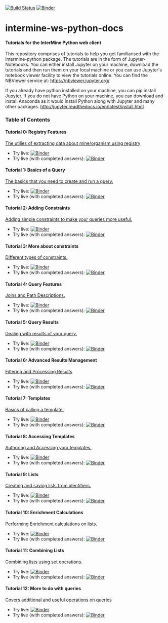 [![Build Status](https://travis-ci.com/intermine/intermine-ws-python-docs.svg?branch=master)](https://travis-ci.com/intermine/intermine-ws-python-docs) [![Binder](https://mybinder.org/badge.svg)](https://mybinder.org/v2/gh/intermine/intermine-ws-python-docs/master)

# intermine-ws-python-docs
#### Tutorials for the InterMine Python web client

This repository comprises of tutorials to help you get familiarised with the intermine-python package. The tutorials are in the form of Jupyter-Notebooks. You can either install Jupyter on your machine, download the tutorials and then run them on your local machine or you can use Jupyter's notebook viewer facility to view the tutorials online.
You can find the NBViewer service at: https://nbviewer.jupyter.org/

If you already have python installed on your machine, you can pip install Jupyter. If you do not have Python on your machine, you can download and install Anaconda as it would install Python along with Jupyter and many other packages.
http://jupyter.readthedocs.io/en/latest/install.html


### Table of Contents
#### Tutorial 0: Registry Features
[The utilies of extracting data about mine/organism using registry](00-tutorial.ipynb)
- Try live: [![Binder](https://mybinder.org/badge_logo.svg)](https://mybinder.org/v2/gh/intermine/intermine-ws-python-docs/master?filepath=unsolved-exercises%2F00-tutorial.ipynb)
- Try live (with completed answers): [![Binder](https://mybinder.org/badge_logo.svg)](https://mybinder.org/v2/gh/intermine/intermine-ws-python-docs/master?filepath=00-tutorial.ipynb)


#### Tutorial 1: Basics of a Query
[The basics that you need to create and run a query.](01-tutorial.ipynb)

- Try live:
[![Binder](https://mybinder.org/badge_logo.svg)](https://mybinder.org/v2/gh/intermine/intermine-ws-python-docs/master?filepath=01-tutorial.ipynb)
- Try live (with completed answers):
[![Binder](https://mybinder.org/badge_logo.svg)](https://mybinder.org/v2/gh/intermine/intermine-ws-python-docs/master?filepath=01-tutorial.ipynb)


#### Tutorial 2: Adding Constraints
[Adding simple constraints to make your queries more useful.](02-tutorial.ipynb)

- Try live:
[![Binder](https://mybinder.org/badge_logo.svg)](https://mybinder.org/v2/gh/intermine/intermine-ws-python-docs/master?filepath=unsolved-exercises%2F02-tutorial.ipynb)
- Try live (with completed answers):
[![Binder](https://mybinder.org/badge_logo.svg)](https://mybinder.org/v2/gh/intermine/intermine-ws-python-docs/master?filepath=02-tutorial.ipynb)

#### Tutorial 3: More about constraints
[Different types of constraints.](03-tutorial.ipynb)

- Try live:
[![Binder](https://mybinder.org/badge_logo.svg)](https://mybinder.org/v2/gh/intermine/intermine-ws-python-docs/master?filepath=unsolved-exercises%2F03-tutorial.ipynb)
- Try live (with completed answers):
[![Binder](https://mybinder.org/badge_logo.svg)](https://mybinder.org/v2/gh/intermine/intermine-ws-python-docs/master?filepath=03-tutorial.ipynb)

#### Tutorial 4: Query Features
[Joins and Path Descriptions.](04-tutorial.ipynb)

- Try live:
[![Binder](https://mybinder.org/badge_logo.svg)](https://mybinder.org/v2/gh/intermine/intermine-ws-python-docs/master?filepath=unsolved-exercises%2F04-tutorial.ipynb)
- Try live (with completed answers):
[![Binder](https://mybinder.org/badge_logo.svg)](https://mybinder.org/v2/gh/intermine/intermine-ws-python-docs/master?filepath=04-tutorial.ipynb)

#### Tutorial 5: Query Results
[Dealing with results of your query.](05-tutorial.ipynb)

- Try live:
[![Binder](https://mybinder.org/badge_logo.svg)](https://mybinder.org/v2/gh/intermine/intermine-ws-python-docs/master?filepath=unsolved-exercises%2F05-tutorial.ipynb)
- Try live (with completed answers):
[![Binder](https://mybinder.org/badge_logo.svg)](https://mybinder.org/v2/gh/intermine/intermine-ws-python-docs/master?filepath=05-tutorial.ipynb)

#### Tutorial 6: Advanced Results Management
[Filtering and Processing Results](06-tutorial.ipynb)

- Try live:
[![Binder](https://mybinder.org/badge_logo.svg)](https://mybinder.org/v2/gh/intermine/intermine-ws-python-docs/master?filepath=unsolved-exercises%2F06-tutorial.ipynb)
- Try live (with completed answers):
[![Binder](https://mybinder.org/badge_logo.svg)](https://mybinder.org/v2/gh/intermine/intermine-ws-python-docs/master?filepath=06-tutorial.ipynb)

#### Tutorial 7: Templates
[Basics of calling a template.](07-tutorial.ipynb)

- Try live:
[![Binder](https://mybinder.org/badge_logo.svg)](https://mybinder.org/v2/gh/intermine/intermine-ws-python-docs/master?filepath=unsolved-exercises%2F07-tutorial.ipynb)
- Try live (with completed answers):
[![Binder](https://mybinder.org/badge_logo.svg)](https://mybinder.org/v2/gh/intermine/intermine-ws-python-docs/master?filepath=07-tutorial.ipynb)

#### Tutorial 8: Accessing Templates
[Authoring and Accessing your templates.](08-tutorial.ipynb)

- Try live:
[![Binder](https://mybinder.org/badge_logo.svg)](https://mybinder.org/v2/gh/intermine/intermine-ws-python-docs/master?filepath=unsolved-exercises%2F08-tutorial.ipynb)
- Try live (with completed answers):
[![Binder](https://mybinder.org/badge_logo.svg)](https://mybinder.org/v2/gh/intermine/intermine-ws-python-docs/master?filepath=08-tutorial.ipynb)

#### Tutorial 9: Lists
[Creating and saving lists from identifiers.](09-tutorial.ipynb)

- Try live:
[![Binder](https://mybinder.org/badge_logo.svg)](https://mybinder.org/v2/gh/intermine/intermine-ws-python-docs/master?filepath=unsolved-exercises%2F09-tutorial.ipynb)
- Try live (with completed answers):
[![Binder](https://mybinder.org/badge_logo.svg)](https://mybinder.org/v2/gh/intermine/intermine-ws-python-docs/master?filepath=09-tutorial.ipynb)


#### Tutorial 10: Enrichment Calculations
[Performing Enrichment calculations on lists.](10-tutorial.ipynb)
- Try live:
[![Binder](https://mybinder.org/badge_logo.svg)](https://mybinder.org/v2/gh/intermine/intermine-ws-python-docs/master?filepath=unsolved-exercises%2F10-tutorial.ipynb)
- Try live (with completed answers):
[![Binder](https://mybinder.org/badge_logo.svg)](https://mybinder.org/v2/gh/intermine/intermine-ws-python-docs/master?filepath=10-tutorial.ipynb)

#### Tutorial 11: Combining Lists
[Combining lists using set operations.](11-tutorial.ipynb)

- Try live:
[![Binder](https://mybinder.org/badge_logo.svg)](https://mybinder.org/v2/gh/intermine/intermine-ws-python-docs/master?filepath=unsolved-exercises%2F11-tutorial.ipynb)
- Try live (with completed answers):
[![Binder](https://mybinder.org/badge_logo.svg)](https://mybinder.org/v2/gh/intermine/intermine-ws-python-docs/master?filepath=11-tutorial.ipynb)

#### Tutorial 12: More to do with queries
[Covers additional and useful operations on queries](12-tutorial.ipynb)

- Try live:
[![Binder](https://mybinder.org/badge_logo.svg)](https://mybinder.org/v2/gh/intermine/intermine-ws-python-docs/master?filepath=unsolved-exercises%2F12-tutorial.ipynb)
- Try live (with completed answers):
[![Binder](https://mybinder.org/badge_logo.svg)](https://mybinder.org/v2/gh/intermine/intermine-ws-python-docs/master?filepath=12-tutorial.ipynb)
